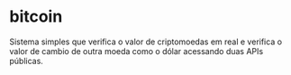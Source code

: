 # bitcoin
Sistema simples que verifica o valor de criptomoedas em real e verifica o valor de cambio de outra moeda como o dólar acessando duas APIs públicas.
